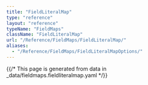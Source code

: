 ```yaml
---
title: "FieldLiteralMap"
type: "reference"
layout: "reference"
typeName: "FieldMaps"
className: "FieldLiteralMap"
url: "/Reference/FieldMaps/FieldLiteralMap/"
aliases:
  - "/Reference/FieldMaps/FieldLiteralMapOptions/"
---
```


{{/* This page is generated from data in _data/fieldmaps.fieldliteralmap.yaml */}}

